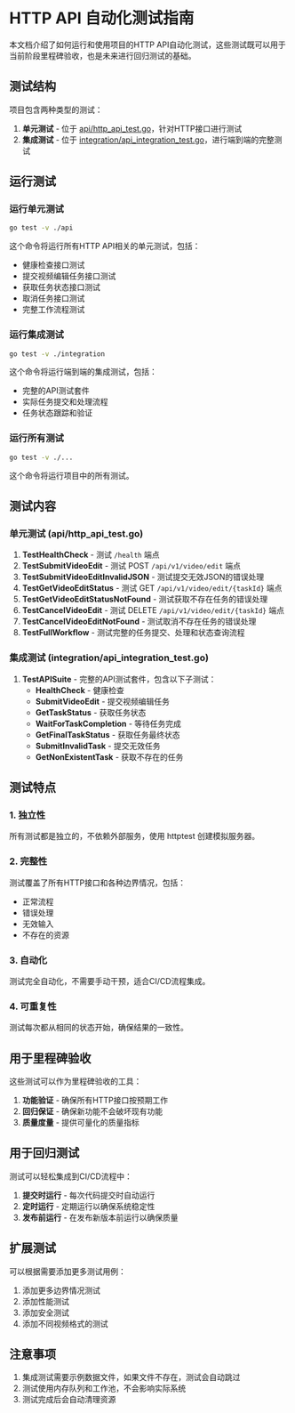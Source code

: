 # HTTP API 自动化测试指南

本文档介绍了如何运行和使用项目的HTTP API自动化测试，这些测试既可以用于当前阶段里程碑验收，也是未来进行回归测试的基础。

## 测试结构

项目包含两种类型的测试：

1. **单元测试** - 位于 [api/http_api_test.go](file:///d:/Work/hsch/ffmpeg-go/api/http_api_test.go)，针对HTTP接口进行测试
2. **集成测试** - 位于 [integration/api_integration_test.go](file:///d:/Work/hsch/ffmpeg-go/integration/api_integration_test.go)，进行端到端的完整测试

## 运行测试

### 运行单元测试

```bash
go test -v ./api
```

这个命令将运行所有HTTP API相关的单元测试，包括：
- 健康检查接口测试
- 提交视频编辑任务接口测试
- 获取任务状态接口测试
- 取消任务接口测试
- 完整工作流程测试

### 运行集成测试

```bash
go test -v ./integration
```

这个命令将运行端到端的集成测试，包括：
- 完整的API测试套件
- 实际任务提交和处理流程
- 任务状态跟踪和验证

### 运行所有测试

```bash
go test -v ./...
```

这个命令将运行项目中的所有测试。

## 测试内容

### 单元测试 (api/http_api_test.go)

1. **TestHealthCheck** - 测试 `/health` 端点
2. **TestSubmitVideoEdit** - 测试 POST `/api/v1/video/edit` 端点
3. **TestSubmitVideoEditInvalidJSON** - 测试提交无效JSON的错误处理
4. **TestGetVideoEditStatus** - 测试 GET `/api/v1/video/edit/{taskId}` 端点
5. **TestGetVideoEditStatusNotFound** - 测试获取不存在任务的错误处理
6. **TestCancelVideoEdit** - 测试 DELETE `/api/v1/video/edit/{taskId}` 端点
7. **TestCancelVideoEditNotFound** - 测试取消不存在任务的错误处理
8. **TestFullWorkflow** - 测试完整的任务提交、处理和状态查询流程

### 集成测试 (integration/api_integration_test.go)

1. **TestAPISuite** - 完整的API测试套件，包含以下子测试：
   - **HealthCheck** - 健康检查
   - **SubmitVideoEdit** - 提交视频编辑任务
   - **GetTaskStatus** - 获取任务状态
   - **WaitForTaskCompletion** - 等待任务完成
   - **GetFinalTaskStatus** - 获取任务最终状态
   - **SubmitInvalidTask** - 提交无效任务
   - **GetNonExistentTask** - 获取不存在的任务

## 测试特点

### 1. 独立性
所有测试都是独立的，不依赖外部服务，使用 httptest 创建模拟服务器。

### 2. 完整性
测试覆盖了所有HTTP接口和各种边界情况，包括：
- 正常流程
- 错误处理
- 无效输入
- 不存在的资源

### 3. 自动化
测试完全自动化，不需要手动干预，适合CI/CD流程集成。

### 4. 可重复性
测试每次都从相同的状态开始，确保结果的一致性。

## 用于里程碑验收

这些测试可以作为里程碑验收的工具：

1. **功能验证** - 确保所有HTTP接口按预期工作
2. **回归保证** - 确保新功能不会破坏现有功能
3. **质量度量** - 提供可量化的质量指标

## 用于回归测试

测试可以轻松集成到CI/CD流程中：

1. **提交时运行** - 每次代码提交时自动运行
2. **定时运行** - 定期运行以确保系统稳定性
3. **发布前运行** - 在发布新版本前运行以确保质量

## 扩展测试

可以根据需要添加更多测试用例：

1. 添加更多边界情况测试
2. 添加性能测试
3. 添加安全测试
4. 添加不同视频格式的测试

## 注意事项

1. 集成测试需要示例数据文件，如果文件不存在，测试会自动跳过
2. 测试使用内存队列和工作池，不会影响实际系统
3. 测试完成后会自动清理资源